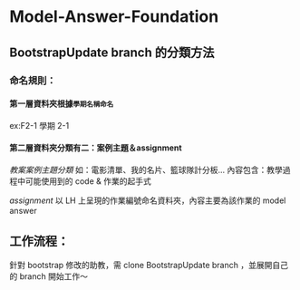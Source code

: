 # Model-Answer-Foundation

## BootstrapUpdate branch 的分類方法

### 命名規則：

#### 第一層資料夾根據`學期名稱命名`
ex:F2-1 學期 2-1

#### 第二層資料夾分類有二：案例主題＆assignment

*教案案例主題分類*
如：電影清單、我的名片、籃球隊計分板...
內容包含：教學過程中可能使用到的 code & 作業的起手式

*assignment*
以 LH 上呈現的作業編號命名資料夾，內容主要為該作業的 model answer

## 工作流程：
針對 bootstrap 修改的助教，需 clone BootstrapUpdate branch ，並展開自己的 branch 開始工作～
